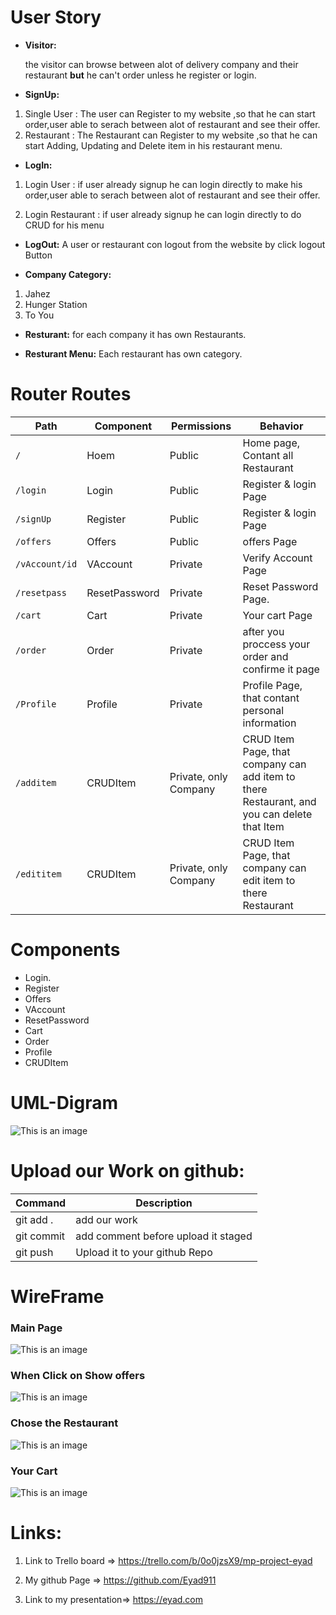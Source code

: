 # User Story
- **Visitor:**

  the visitor can browse between alot of delivery company and their restaurant **but** he can't order unless he register or login. 


- **SignUp:**
1. Single User : The user can Register to my website ,so that he can start order,user able to serach between alot of restaurant and see their offer. 
2. Restaurant : The Restaurant can Register to my website ,so that he can start Adding, Updating and Delete item in his restaurant menu.

- **LogIn:**
1. Login User : if user already signup he can login directly to make his order,user able to serach between alot of restaurant and see their offer.

2. Login Restaurant : if user already signup he can login directly to do CRUD for his menu

- **LogOut:**
  A user or restaurant con logout from the website by click logout Button

- **Company Category:**
1. Jahez
2. Hunger Station
3. To You

- **Resturant:**
for each company it has own Restaurants.

- **Resturant Menu:**
Each restaurant has own category.


# Router Routes

| Path | Component | Permissions | Behavior | 
| ---         |     ---      |          --- |          --- |
| `/`   | Hoem     | Public    | Home page, Contant all Restaurant   | 
| `/login`     | Login       |Public     | Register & login Page    |
| `/signUp`    | Register       |Public     | Register & login Page    |
| `/offers`     | Offers       |Public     | offers Page    |
| `/vAccount/id`     | VAccount       |Private     | Verify Account Page    |
| `/resetpass`     | ResetPassword       |Private     | Reset Password  Page.    |
| `/cart`     | Cart       |Private     | Your cart  Page    |
| `/order`     | Order       |Private     | after you proccess your order and confirme it page    |
| `/Profile`     | Profile       |Private     | Profile Page, that contant personal information    |
| `/additem`     | CRUDItem       |Private, only Company     | CRUD Item Page, that company can add item to there Restaurant, and you can delete that Item    |
| `/edititem`     | CRUDItem       |Private, only Company     | CRUD Item Page, that company can edit item to there Restaurant    |

# Components
- Login.
- Register
- Offers
- VAccount
- ResetPassword
- Cart
- Order
- Profile
- CRUDItem




# UML-Digram
![This is an image](./UMLF.png)

# Upload our Work on github:

| Command | Description |
| --- | --- |
| git add . | add our work  |
| git commit | add comment before upload it staged 
| git push | Upload it to your github Repo

# WireFrame
### Main Page
![This is an image](./WF1.png)

### When Click on **Show offers**
![This is an image](./WF2.png)

### Chose the Restaurant


![This is an image](./WF3.png)

### Your Cart

![This is an image](./WF4.png)

# Links:

1. Link to Trello board => https://trello.com/b/0o0jzsX9/mp-project-eyad

2. My github Page => https://github.com/Eyad911

3. Link to my presentation=> https://eyad.com